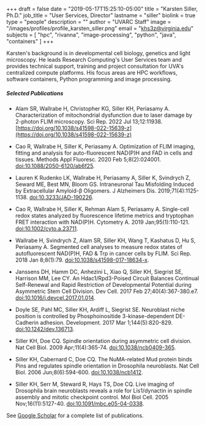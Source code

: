 +++
draft = false
date = "2019-05-17T15:25:10-05:00"
title = "Karsten Siller, Ph.D."
job_title = "User Services, Director"
lastname = "siller"
biolink = true
type = "people"
description = ""
author = "UVARC Staff"
image = "/images/profiles/profile_karsten_siller.png"
email = "khs3z@virginia.edu"
subjects = [
  "hpc",
  "rivanna",
  "image-processing",
  "python",
  "java",
  "containers"
]
+++

Karsten's background is in developmental cell biology, genetics and light microscopy. He leads Research Computing's User Services team and provides technical support, training and project consultation for UVA's centralized compute platforms. His focus areas are HPC workflows, software containers, Python programming and image processing.

##### Selected Publications

* Alam SR, Wallrabe H, Christopher KG, Siller KH, Periasamy A. Characterization of mitochondrial dysfunction due to laser damage by 2-photon FLIM microscopy. Sci Rep. 2022 Jul 13;12:11938.
[https://doi.org/10.1038/s41598-022-15639-z](https://doi.org/10.1038/s41598-022-15639-z)

* Cao R, Wallrabe H, Siller K, Periasamy A. Optimization of FLIM imaging, fitting and analysis for auto-fluorescent NAD(P)H and FAD in cells and tissues. Methods Appl Fluoresc. 2020 Feb 5;8(2):024001. [doi:10.1088/2050-6120/ab6f25](https://doi.org/10.1088/2050-6120/ab6f25).

* Lauren K Rudenko LK, Wallrabe H, Periasamy A, Siller K, Svindrych Z, Seward ME, Best MN, Bloom GS. Intraneuronal Tau Misfolding Induced by Extracellular Amyloid-β Oligomers. J Alzheimers Dis. 2019;71(4):1125-1138. [doi:10.3233/JAD-190226](https://doi.org/10.3233/jad-190226).

* Cao R, Wallrabe H, Siller K, Rehman Alam S, Periasamy A. Single-cell redox states analyzed by fluorescence lifetime metrics and tryptophan FRET interaction with NAD(P)H.
Cytometry A. 2019 Jan;95(1):110-121. [doi:10.1002/cyto.a.23711](https://doi.org/10.1002/cyto.a.23711).

* Wallrabe H, Svindrych Z, Alam SR, Siller KH, Wang T, Kashatus D, Hu S, Periasamy A. Segmented cell analyses to measure redox states of autofluorescent NAD(P)H, FAD & Trp in cancer cells by FLIM. Sci Rep. 2018 Jan 8;8(1):79. [doi:10.1038/s41598-017-18634-x](https://doi.org/10.1038/s41598-017-18634-x).

* Janssens DH, Hamm DC, Anhezini L, Xiao Q, Siller KH, Siegrist SE, Harrison MM, Lee CY. An Hdac1/Rpd3-Poised Circuit Balances Continual Self-Renewal and Rapid Restriction of Developmental Potential during Asymmetric Stem Cell Division. Dev Cell. 2017 Feb 27;40(4):367-380.e7. [doi:10.1016/j.devcel.2017.01.014](https://doi.org/10.1016/j.devcel.2017.01.014).

* Doyle SE, Pahl MC, Siller KH, Ardiff L, Siegrist SE. Neuroblast niche position is controlled by Phosphoinositide 3-kinase-dependent DE-Cadherin adhesion. Development. 2017 Mar 1;144(5):820-829. [doi:10.1242/dev.136713](https://doi.org/10.1242/dev.136713).

* Siller KH, Doe CQ. Spindle orientation during asymmetric cell division. Nat Cell Biol. 2009 Apr;11(4):365-74. [doi:10.1038/ncb0409-365](https://doi.org/10.1038/ncb0409-365).

* Siller KH, Cabernard C, Doe CQ. The NuMA-related Mud protein binds Pins and regulates spindle orientation in Drosophila neuroblasts. Nat Cell Biol. 2006 Jun;8(6):594-600. [doi:10.1038/ncb1412](https://doi.org/10.1038/ncb1412).

* Siller KH, Serr M, Steward R, Hays TS, Doe CQ. Live imaging of Drosophila brain neuroblasts reveals a role for Lis1/dynactin in spindle assembly and mitotic checkpoint control. Mol Biol Cell. 2005 Nov;16(11):5127-40. [doi:10.1091/mbc.e05-04-0338](https://doi.org/10.1091/mbc.e05-04-0338).

See [Google Scholar](https://scholar.google.com/citations?hl=en&user=RRCzKhwAAAAJ&view_op=list_works&authuser=1) for a complete list of publications.
